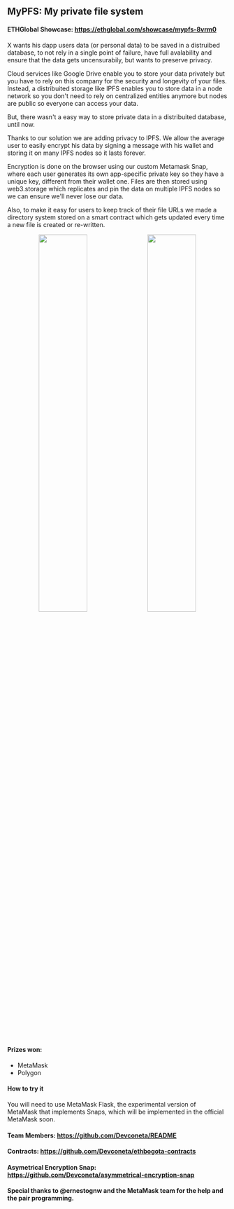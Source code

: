 ## MyPFS: My private file system

#### ETHGlobal Showcase: https://ethglobal.com/showcase/mypfs-8vrm0

X wants his dapp users data (or personal data) to be saved in a distruibed database, to not rely in a single point of failure, have full avalability and ensure that the data gets uncensurabily, but wants to preserve privacy. 

Cloud services like Google Drive enable you to store your data privately but you have to rely on this company for the security and longevity of your files. Instead, a distribuited storage like IPFS enables you to store data in a node network so you don't need to rely on centralized entities anymore but nodes are public so everyone can access your data.

But, there wasn't a easy way to store private data in a distribuited database, until now.

Thanks to our solution we are adding privacy to IPFS. We allow the average user to easily encrypt his data by signing a message with his wallet and storing it on many IPFS nodes so it lasts forever.

Encryption is done on the browser using our custom Metamask Snap, where each user generates its own app-specific private key so they have a unique key, different from their wallet one. Files are then stored using web3.storage which replicates and pin the data on multiple IPFS nodes so we can ensure we'll never lose our data.

Also, to make it easy for users to keep track of their file URLs we made a directory system stored on a smart contract which gets updated every time a new file is created or re-written.

<p align="center">
<img src="https://user-images.githubusercontent.com/86085168/197027007-bb09558f-bdbe-416f-9831-073eb8661148.jpg" width="47%">
&nbsp; 
<img src="https://user-images.githubusercontent.com/86085168/197028341-8e9e354f-53e8-43c9-857c-67d202524db5.jpg" width="47%">
</p>

#### Prizes won:
- MetaMask
- Polygon

#### How to try it 
You will need to use MetaMask Flask, the experimental version of MetaMask that implements Snaps, which will be implemented in the official MetaMask soon.

#### Team Members: https://github.com/Devconeta/README

#### Contracts: https://github.com/Devconeta/ethbogota-contracts

#### Asymetrical Encryption Snap: https://github.com/Devconeta/asymmetrical-encryption-snap


#### Special thanks to @ernestognw and the MetaMask team for the help and the pair programming.





